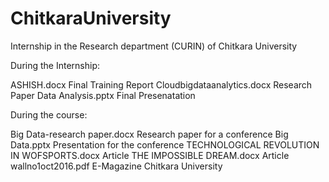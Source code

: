 # ChitkaraUniversity

Internship in the Research department (CURIN) of Chitkara University

During the Internship:

ASHISH.docx	                    Final Training Report
Cloudbigdataanalytics.docx	    Research Paper 
Data Analysis.pptx              Final Presenatation




During the course: 

Big Data-research paper.docx	                      Research paper for a conference 
Big Data.pptx	                                      Presentation for the conference
TECHNOLOGICAL REVOLUTION IN WOFSPORTS.docx	        Article 
THE IMPOSSIBLE DREAM.docx	                          Article 
wallno1oct2016.pdf	                                E-Magazine Chitkara University

